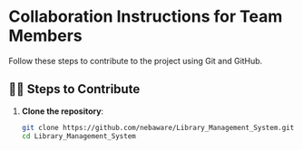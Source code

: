 # Collaboration Instructions for Team Members

Follow these steps to contribute to the project using Git and GitHub.

## 🧑‍💻 Steps to Contribute

1. **Clone the repository**:
   ```bash
   git clone https://github.com/nebaware/Library_Management_System.git
   cd Library_Management_System
